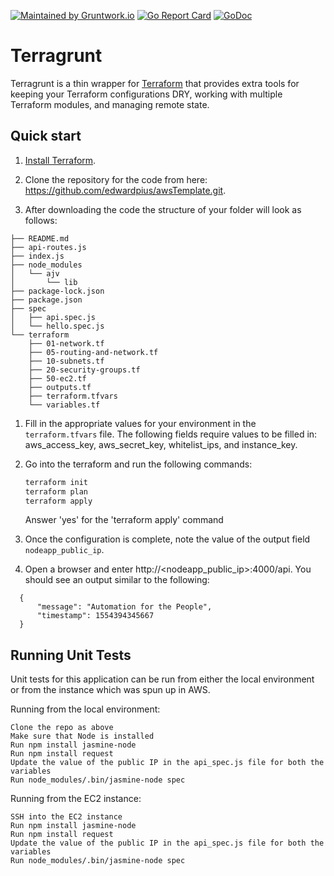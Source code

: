 [![Maintained by Gruntwork.io](https://img.shields.io/badge/maintained%20by-gruntwork.io-%235849a6.svg)](https://gruntwork.io/?ref=repo_terragrunt)
[![Go Report Card](https://goreportcard.com/badge/github.com/gruntwork-io/terragrunt)](https://goreportcard.com/report/github.com/gruntwork-io/terragrunt)
[![GoDoc](https://godoc.org/github.com/gruntwork-io/terragrunt?status.svg)](https://godoc.org/github.com/gruntwork-io/terragrunt)

# Terragrunt

Terragrunt is a thin wrapper for [Terraform](https://www.terraform.io/) that provides extra tools for keeping your Terraform configurations DRY, working with multiple Terraform modules, and managing remote state.


## Quick start

1. [Install Terraform](https://www.terraform.io/intro/getting-started/install.html).

1. Clone the repository for the code from here: https://github.com/edwardpius/awsTemplate.git.

1. After downloading the code the structure of your folder will look as follows:

```
├── README.md
├── api-routes.js
├── index.js
├── node_modules
│   └── ajv
│       └── lib
├── package-lock.json
├── package.json
├── spec
│   ├── api.spec.js
│   └── hello.spec.js
└── terraform
    ├── 01-network.tf
    ├── 05-routing-and-network.tf
    ├── 10-subnets.tf
    ├── 20-security-groups.tf
    ├── 50-ec2.tf
    ├── outputs.tf
    ├── terraform.tfvars
    └── variables.tf
```

1. Fill in the appropriate values for your environment in the `terraform.tfvars` file. The following fields require values to be filled in: aws_access_key, aws_secret_key, whitelist_ips, and instance_key.

1. Go into the terraform and run the following commands:

    ```bash
    terraform init
    terraform plan
    terraform apply
    ```

   Answer 'yes' for the 'terraform apply' command

1. Once the configuration is complete, note the value of the output field `nodeapp_public_ip`.

1. Open a browser and enter http://<nodeapp_public_ip>:4000/api. You should see an output similar to the following:

```
  {
      "message": "Automation for the People",
      "timestamp": 1554394345667
  }
```


## Running Unit Tests

Unit tests for this application can be run from either the local environment or from the instance which was spun up in AWS.

Running from the local environment:

```
Clone the repo as above
Make sure that Node is installed
Run npm install jasmine-node
Run npm install request
Update the value of the public IP in the api_spec.js file for both the variables
Run node_modules/.bin/jasmine-node spec
```

Running from the EC2 instance:

```
SSH into the EC2 instance
Run npm install jasmine-node
Run npm install request
Update the value of the public IP in the api_spec.js file for both the variables
Run node_modules/.bin/jasmine-node spec
```

